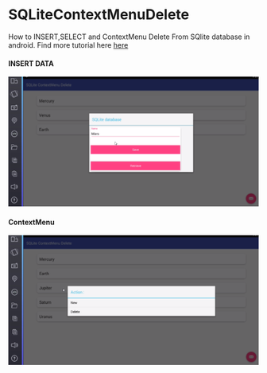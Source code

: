 # SQLiteContextMenuDelete
How to INSERT,SELECT and ContextMenu Delete From SQlite database in android. Find more tutorial here [here](http://camposha.info/source/sqlitecontextmenudelete)


#### INSERT DATA

![](/demos/InsertData.PNG)

#### ContextMenu

![](/demos/ContextMenu.PNG)
